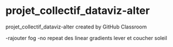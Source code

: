 # projet_collectif_dataviz-alter
projet_collectif_dataviz-alter created by GitHub Classroom

-rajouter fog
-no repeat des linear gradients lever et coucher soleil
